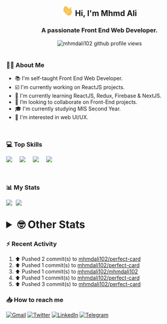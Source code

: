 <h2 align="center"><img src="./Hi.gif" width="30px" height="30px"> Hi, I'm Mhmd Ali</h2>

<h3 align="center">A passionate Front End Web Developer.</h3>

<center>
<img src="https://komarev.com/ghpvc/?username=mhmdali102&style=for-the-badge" alt="mhmdali102 github profile views" />
</center>

<br>

### :man_technologist: About Me

- :books: I'm self-taught Front End Web Developer.
- :ballot_box_with_check: I'm currently working on ReactJS projects.
- :dart: I'm currently learning ReactJS, Redux, Firebase & NextJS.
- :eyes: I’m looking to collaborate on Front-End projects.
- :mortar_board: I'm currently studying MIS Second Year.
- :art: I'm interested in web UI/UX.

<br>

### :computer: Top Skills

<div style="display:flex;">
<img width ='36px' src ='https://raw.githubusercontent.com/rahulbanerjee26/githubAboutMeGenerator/main/icons/html.svg' />
<img width ='36px' src ='https://raw.githubusercontent.com/rahulbanerjee26/githubAboutMeGenerator/main/icons/css.svg' />
<img width ='36px' src ='https://raw.githubusercontent.com/rahulbanerjee26/githubAboutMeGenerator/main/icons/javascript.svg' />
<img width ='36px' src ='https://raw.githubusercontent.com/rahulbanerjee26/githubAboutMeGenerator/main/icons/reactjs.svg' />
</div>

<br>
<br>

### :bar_chart: My Stats

<img src="https://github-readme-stats.vercel.app/api?username=mhmdali102&show_icons=true&locale=en" width="49%" /><span style="display:inline-block;width:2%"></span><img src="https://github-readme-streak-stats.herokuapp.com/?user=mhmdali102&" width="49%" />

<br>

<details>
<summary style="font-size: 1.75rem; font-weight: bold;"><strong style="font-size: 1.75rem; font-weight: bold;"> 🤓 Other Stats </strong></summary>
<br>
<!--START_SECTION:waka-->
![Code Time](http://img.shields.io/badge/Code%20Time-0%20secs-blue)

![Profile Views](http://img.shields.io/badge/Profile%20Views-2-blue)

**🐱 My GitHub Data** 

> 🏆 459 Contributions in the Year 2022
 > 
> 📦 277.2 kB Used in GitHub's Storage 
 > 
> 💼 Opted to Hire
 > 
> 📜 18 Public Repositories 
 > 
> 🔑 6 Private Repositories  
 > 
**I'm a Night 🦉** 

```text
🌞 Morning    58 commits     ██░░░░░░░░░░░░░░░░░░░░░░░   7.88% 
🌆 Daytime    168 commits    █████░░░░░░░░░░░░░░░░░░░░   22.83% 
🌃 Evening    338 commits    ███████████░░░░░░░░░░░░░░   45.92% 
🌙 Night      172 commits    █████░░░░░░░░░░░░░░░░░░░░   23.37%

```
📅 **I'm Most Productive on Monday** 

```text
Monday       146 commits    █████░░░░░░░░░░░░░░░░░░░░   19.84% 
Tuesday      95 commits     ███░░░░░░░░░░░░░░░░░░░░░░   12.91% 
Wednesday    96 commits     ███░░░░░░░░░░░░░░░░░░░░░░   13.04% 
Thursday     71 commits     ██░░░░░░░░░░░░░░░░░░░░░░░   9.65% 
Friday       91 commits     ███░░░░░░░░░░░░░░░░░░░░░░   12.36% 
Saturday     114 commits    ███░░░░░░░░░░░░░░░░░░░░░░   15.49% 
Sunday       123 commits    ████░░░░░░░░░░░░░░░░░░░░░   16.71%

```


📊 **This Week I Spent My Time On** 

```text
⌚︎ Time Zone: Asia/Beirut

💬 Programming Languages: 
Markdown                 34 mins             █████░░░░░░░░░░░░░░░░░░░░   21.45% 
Other                    26 mins             ████░░░░░░░░░░░░░░░░░░░░░   16.45% 
Lua                      23 mins             ███░░░░░░░░░░░░░░░░░░░░░░   14.35% 
TypeScript               22 mins             ███░░░░░░░░░░░░░░░░░░░░░░   14.15% 
conf                     22 mins             ███░░░░░░░░░░░░░░░░░░░░░░   13.69%

🔥 Editors: 
Neovim                   2 hrs 41 mins       █████████████████████████   100.0%

🐱‍💻 Projects: 
mhmdali102               1 hr 58 mins        ██████████████████░░░░░░░   73.47% 
canadiansouq.com         15 mins             ██░░░░░░░░░░░░░░░░░░░░░░░   9.69% 
NextJS                   15 mins             ██░░░░░░░░░░░░░░░░░░░░░░░   9.43% 
dwm                      11 mins             █░░░░░░░░░░░░░░░░░░░░░░░░   7.29% 
python-projects          0 secs              ░░░░░░░░░░░░░░░░░░░░░░░░░   0.11%

💻 Operating System: 
Linux                    2 hrs 41 mins       █████████████████████████   100.0%

```

**I Mostly Code in JavaScript** 

```text
JavaScript               12 repos            ██████████████░░░░░░░░░░░   57.14% 
Python                   3 repos             ███░░░░░░░░░░░░░░░░░░░░░░   14.29% 
HTML                     1 repo              █░░░░░░░░░░░░░░░░░░░░░░░░   4.76% 
PHP                      1 repo              █░░░░░░░░░░░░░░░░░░░░░░░░   4.76% 
CSS                      1 repo              █░░░░░░░░░░░░░░░░░░░░░░░░   4.76%

```



 Last Updated on 06/07/2022 18:45:47 UTC
<!--END_SECTION:waka-->
</details>

### :zap: Recent Activity

<!--RECENT_ACTIVITY:start-->
1. ⬆️ Pushed 2 commit(s) to [mhmdali102/perfect-card](https://github.com/mhmdali102/perfect-card)
2. ⬆️ Pushed 1 commit(s) to [mhmdali102/perfect-card](https://github.com/mhmdali102/perfect-card)
3. ⬆️ Pushed 1 commit(s) to [mhmdali102/mhmdali102](https://github.com/mhmdali102/mhmdali102)
4. ⬆️ Pushed 1 commit(s) to [mhmdali102/perfect-card](https://github.com/mhmdali102/perfect-card)
5. ⬆️ Pushed 3 commit(s) to [mhmdali102/perfect-card](https://github.com/mhmdali102/perfect-card)
<!--RECENT_ACTIVITY:end-->

### :inbox_tray: How to reach me

[![Gmail](https://img.shields.io/badge/Gmail-D14836?style=for-the-badge&logo=gmail&logoColor=white)](mailto:mhmdalihsen102@gmail.com)
[![Twitter](https://img.shields.io/badge/Twitter-1DA1F2?style=for-the-badge&logo=twitter&logoColor=white)](https://twitter.com/MhmdAliHsen)
[![LinkedIn](https://img.shields.io/badge/LinkedIn-0077B5?style=for-the-badge&logo=linkedin&logoColor=white)](https://www.linkedin.com/in/mhmd-ali-hsen-66b0671b7/)
[![Telegram](https://img.shields.io/badge/Telegram-2CA5E0?style=for-the-badge&logo=telegram&logoColor=white&bgColor=black)](https://t.me/mhmdalihsen)
